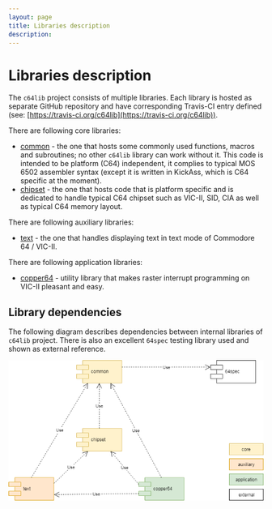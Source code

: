 ```yaml
---
layout: page
title: Libraries description
description:
---
```

# Libraries description
The `c64lib` project consists of multiple libraries. Each library is hosted as separate GitHub repository 
and have corresponding Travis-CI entry defined (see: [https://travis-ci.org/c64lib](https://travis-ci.org/c64lib)).

There are following core libraries:
* [common](https://github.com/c64lib/common) - the one that hosts some commonly used functions, macros and subroutines; no other `c64lib` library can work without it. This code is intended to be platform (C64) independent, it complies to typical MOS 6502 assembler syntax (except it is written in KickAss, which is C64 specific at the moment).
* [chipset](https://github.com/c64lib/chipset) - the one that hosts code that is platform specific and is dedicated to handle typical C64 chipset such as VIC-II, SID, CIA as well as typical C64 memory layout.

There are following auxiliary libraries:
* [text](https://github.com/c64lib/text) - the one that handles displaying text in text mode of Commodore 64 / VIC-II.

There are following application libraries:
* [copper64](https://github.com/c64lib/copper64) - utility library that makes raster interrupt programming on VIC-II pleasant and easy.

## Library dependencies
The following diagram describes dependencies between internal libraries of `c64lib` project. 
There is also an excellent `64spec` testing library used and shown as external reference.

![Image dependencies](img/Library%20dependencies.png)

